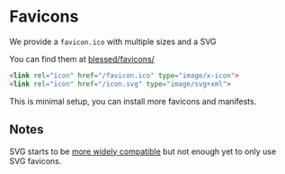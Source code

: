 # Favicons
We provide a `favicon.ico` with multiple sizes and a SVG

You can find them at [blessed/favicons/](blessed/favicons/)

```html
<link rel="icon" href="/favicon.ico" type="image/x-icon">
<link rel="icon" href="/icon.svg" type="image/svg+xml">
```

This is minimal setup, you can install more favicons and manifests.

## Notes
SVG starts to be [more widely compatible](https://caniuse.com/link-icon-svg)
but not enough yet to only use SVG favicons.
